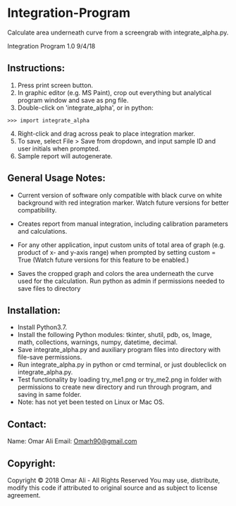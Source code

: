 # Integration-Program
Calculate area underneath curve from a screengrab with integrate_alpha.py.

Integration Program 1.0 9/4/18

## Instructions:

1) Press print screen button.
2) In graphic editor (e.g. MS Paint), crop out everything but analytical program window and save as png file.
3) Double-click on 'integrate_alpha', or in python:
```
>>> import integrate_alpha
```
4) Right-click and drag across peak to place integration marker.
5) To save, select File > Save from dropdown, and input sample ID and user initials when prompted.
6) Sample report will autogenerate.

## General Usage Notes:

+ Current version of software only compatible with black curve on white background with red integration marker. Watch future versions for better compatibility.

+ Creates report from manual integration, including calibration parameters and calculations.

+ For any other application, input custom units of total area of graph (e.g. product of x- and y-axis range) when prompted by setting custom = True (Watch future versions for this feature to be enabled.)

+ Saves the cropped graph and colors the area underneath the curve used for the calculation. Run python as admin if permissions needed to save files to directory

## Installation:

+ Install Python3.7.
+ Install the following Python modules: tkinter, shutil, pdb, os, Image, math, collections, warnings, numpy, datetime, decimal. 
+ Save integrate_alpha.py and auxiliary program files into directory with file-save permissions.
+ Run integrate_alpha.py in python or cmd terminal, or just doubleclick on integrate_alpha.py.
+ Test functionality by loading try_me1.png or try_me2.png in folder with permissions to create new directory and run through program, and saving in same folder.
+ Note: has not yet been tested on Linux or Mac OS.

## Contact:

Name: Omar Ali
Email: Omarh90@gmail.com

## Copyright:
Copyright &copy; 2018 Omar Ali - All Rights Reserved
You may use, distribute, modify this code if attributed to original source and as subject to license agreement.
